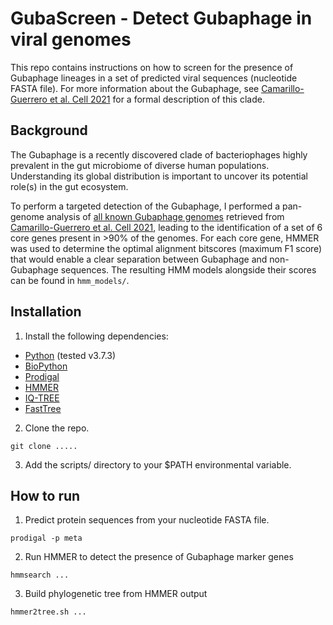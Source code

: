 # GubaScreen - Detect Gubaphage in viral genomes

This repo contains instructions on how to screen for the presence of Gubaphage lineages in a set of predicted viral sequences (nucleotide FASTA file). For more information about the Gubaphage, see [Camarillo-Guerrero et al. Cell 2021](https://www.sciencedirect.com/science/article/pii/S0092867421000726) for a formal description of this clade.

## Background

The Gubaphage is a recently discovered clade of bacteriophages highly prevalent in the gut microbiome of diverse human populations. Understanding its global distribution is important to uncover its potential role(s) in the gut ecosystem.

To perform a targeted detection of the Gubaphage, I performed a pan-genome analysis of [all known Gubaphage genomes](http://ftp.ebi.ac.uk/pub/databases/metagenomics/genome_sets/gut_phage_database/Gubaphage_genomes.fa) retrieved from [Camarillo-Guerrero et al. Cell 2021](https://www.sciencedirect.com/science/article/pii/S0092867421000726), leading to the identification of a set of 6 core genes present in >90% of the genomes. For each core gene, HMMER was used to determine the optimal alignment bitscores (maximum F1 score) that would enable a clear separation between Gubaphage and non-Gubaphage sequences. The resulting HMM models alongside their scores can be found in `hmm_models/`.

## Installation

1. Install the following dependencies:

* [Python](https://www.python.org/downloads/) (tested v3.7.3)
* [BioPython](https://biopython.org/wiki/Download)
* [Prodigal](https://github.com/hyattpd/Prodigal/wiki/installation)
* [HMMER](http://hmmer.org/download.html)
* [IQ-TREE](http://www.iqtree.org/)
* [FastTree](http://www.microbesonline.org/fasttree/)

2. Clone the repo.

```
git clone .....
```

3. Add the scripts/ directory to your $PATH environmental variable.

## How to run

1. Predict protein sequences from your nucleotide FASTA file.

```
prodigal -p meta 
```

2. Run HMMER to detect the presence of Gubaphage marker genes

```
hmmsearch ...
```

3. Build phylogenetic tree from HMMER output

```
hmmer2tree.sh ...
```
